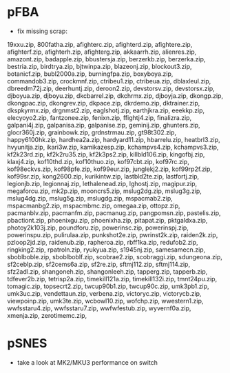 pFBA
=====
- fix missing scrap:

19xxu.zip, 800fatha.zip, afighterc.zip, afighterd.zip, afightere.zip, afighterf.zip, afighterh.zip, afighterg.zip, akkaarrh.zip, alienres.zip, amazont.zip, badapple.zip, bbustersja.zip, berzerkb.zip, berzerka.zip, bestria.zip, birdtrya.zip, bjtwinpa.zip, blazeonj.zip, blockout3.zip, botanicf.zip, bubl2000a.zip, burningfpa.zip, boxyboya.zip, commandob3.zip, crockmnf.zip, ctribeu1.zip, ctribeua.zip, dblaxleul.zip, dbreedm72j.zip, deerhuntj.zip, deroon2.zip, devstorsv.zip, devstorsx.zip, djboyua.zip, djboyu.zip, dkcbarrel.zip, dkchrmx.zip, djboyja.zip, dkongp.zip, dkongpac.zip, dkongrev.zip, dkpace.zip, dkrdemo.zip, dktrainer.zip, dkspkyrmx.zip, drgnmst2.zip, eaglshotj.zip, earthjkra.zip, eeekkp.zip, elecyoyo2.zip, fantzonee.zip, fenixn.zip, ffightj4.zip, finalizra.zip, galpani4j.zip, galpanisa.zip, galpanise.zip, geminij.zip, ghunters.zip, glocr360j.zip, grainbowk.zip, grdnstrmau.zip, gt98t302.zip, happy6100hk.zip, hardhea2a.zip, hardyard11.zip, hbarrelu.zip, heatbrl3.zip, hvyunitja.zip, ikari3w.zip, kamikazesp.zip, kchampvs4.zip, kchampvs3.zip, kf2k23rd.zip, kf2k2ru35.zip, kf2k3ps2.zip, killbld106.zip, kingofbj.zip, klaxj4.zip, kof10thd.zip, kof10thuo.zip, kof97cbt.zip, kof97rc.zip, kof98eckvs.zip, kof98pfe.zip, kof99eur.zip, junglekj2.zip, kof99rp2f.zip, kof99sr.zip, kong2600.zip, kurikintw.zip, lastbld2te.zip, lastfortj.zip, legionjb.zip, legionnaj.zip, lethalenead.zip, lghostj.zip, magipur.zip, megaforcu.zip, mk2p.zip, mooncrs5.zip, mslug2dg.zip, mslug3g.zip, mslug4dg.zip, mslug5g.zip, mslugdg.zip, mspacmab2.zip, mspacmanbg2.zip, mspacmbmc.zip, omegaa.zip, ottopz.zip, pacmanblv.zip, pacmanfm.zip, pacmanug.zip, pangpomsn.zip, pastelis.zip, pbactiont.zip, phoenixgu.zip, phoenixha.zip, pitapat.zip, pktgaldxa.zip, photoy2k103j.zip, poundforu.zip, powerinsc.zip, powerinspj.zip, powerinspu.zip, pulirulaa.zip, punkshot2e.zip, pwrinst2k.zip, raiden2k.zip, pzloop2jd.zip, raidenub.zip, rapheroa.zip, rbff1ka.zip, redufob2.zip, ringking2.zip, rpatroln.zip, ryukyua.zip, s1945nj.zip, samesamecn.zip, sboblboble.zip, sboblboblf.zip, scobrae2.zip, scobraggi.zip, sdungeona.zip, sf2ceblp.zip, sf2cems6a.zip, sf2re.zip, sftmj112.zip, sftmj114.zip, sfz2adl.zip, shangoneh.zip, shangonleeh.zip, tapperg.zip, tapperb.zip, tdfever2b.zip, tetrisp2a.zip, timekill121a.zip, timekill132i.zip, tmnt24pu.zip, tomagic.zip, topsecrt2.zip, twcup90b1.zip, twcup90c.zip, umk3pb1.zip, umk3uc.zip, vendettaun.zip, verbena.zip, victoryc.zip, victorycb.zip, viewpoinp.zip, umk3te.zip, wcbowl10.zip, wofchp.zip, wwestern1.zip, wwfsstaru4.zip, wwfsstaru7.zip, wwfwfestub.zip, wyvernf0a.zip, xmenja.zip, zerotimemc.zip, 

pSNES
=====
- take a look at MK2/MKU3 performance on switch
